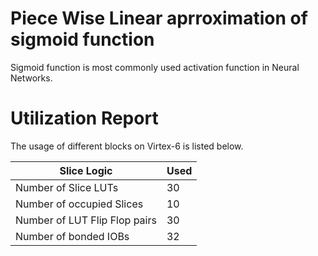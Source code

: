 # Piece Wise Linear aprroximation of sigmoid function
Sigmoid function is most commonly used activation function in Neural Networks. 


# Utilization Report
The usage of different blocks on Virtex-6 is listed below.

| Slice Logic                   | Used |
|-------------------------------|------|
| Number of Slice LUTs          | 30   |
| Number of occupied Slices     | 10   |
| Number of LUT Flip Flop pairs | 30   |
| Number of bonded IOBs         | 32   |
